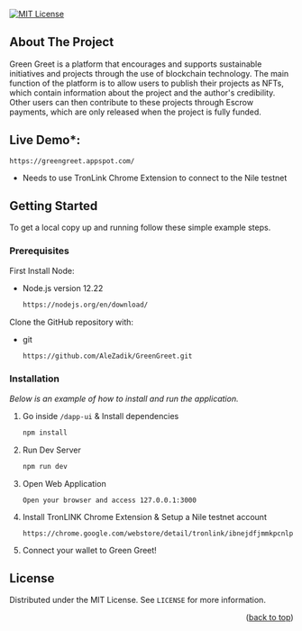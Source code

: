 [![MIT License][license-shield]][license-url]


## About The Project

Green Greet is a platform that encourages and supports sustainable initiatives and projects through the use of blockchain technology. The main function of the platform is to allow users to publish their projects as NFTs, which contain information about the project and the author's credibility. Other users can then contribute to these projects through Escrow payments, which are only released when the project is fully funded.

## Live Demo*:

```text
https://greengreet.appspot.com/
```

* Needs to use TronLink Chrome Extension to connect to the Nile testnet

## Getting Started

To get a local copy up and running follow these simple example steps.

### Prerequisites

First Install Node:

* Node.js version 12.22
  ```sh
  https://nodejs.org/en/download/
  ```

Clone the GitHub repository with:

* git
  ```sh
  https://github.com/AleZadik/GreenGreet.git
  ```

### Installation

_Below is an example of how to install and run the application._

1. Go inside `/dapp-ui` & Install dependencies
   ```sh
   npm install
   ```
2. Run Dev Server
   ```sh
   npm run dev
   ```
3. Open Web Application
   ```text
   Open your browser and access 127.0.0.1:3000
   ```
4. Install TronLINK Chrome Extension & Setup a Nile testnet account
   ```text
   https://chrome.google.com/webstore/detail/tronlink/ibnejdfjmmkpcnlpebklmnkoeoihofec
   ```
5. Connect your wallet to Green Greet!

## License

Distributed under the MIT License. See `LICENSE` for more information.

<p align="right">(<a href="#top">back to top</a>)</p>


[license-shield]: https://img.shields.io/github/license/AleZadik/xCapeTime?style=for-the-badge
[license-url]: https://github.com/AleZadik/xCapeTime/blob/main/LICENSE
